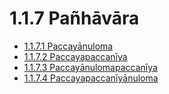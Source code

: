 

# 1.1.7 Pañhāvāra

* [1.1.7.1 Paccayānuloma](1.1.7/1.1.7.1.md)
* [1.1.7.2 Paccayapaccanīya](1.1.7/1.1.7.2.md)
* [1.1.7.3 Paccayānulomapaccanīya](1.1.7/1.1.7.3.md)
* [1.1.7.4 Paccayapaccanīyānuloma](1.1.7/1.1.7.4.md)



